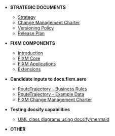 - **STRATEGIC DOCUMENTS**
  - [Strategy](fixm/strategy.md)
  - [Change Management Charter](fixm/charter.md)
  - [Versioning Policy](fixm/versioning.md)
  - [Release Plan](fixm/releasePlan.md)
  
- **FIXM COMPONENTS**
  -  [Introduction]()
  -  [FIXM Core]()
  -  [FIXM Applications]()
  -  [Extensions]()

- **Candidate inputs to docs.fixm.aero**
  - [RouteTrajectory - Business Rules](fixm/RouteTrajectory.md)
  - [RouteTrajectory - Example Data](fixm/Example.md)
  - [FIXM Change Management Charter](fixm/charter.md)
  
- **Testing docsify capabilities**  
  - [UML class diagrams using docsify/mermaid](fixm/FIXM_UML_in_mermaid.md)  


- **OTHER**
  
  
